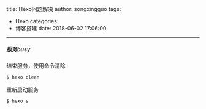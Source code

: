 title: Hexo问题解决
author: songxingguo
tags:
  - Hexo
categories:
  - 博客搭建
date: 2018-06-02 17:06:00
---
##### 服务busy

结束服务，使用命令清除
```bash
$ hexo clean
```
重新启动服务
```bash
$ hexo s
```
